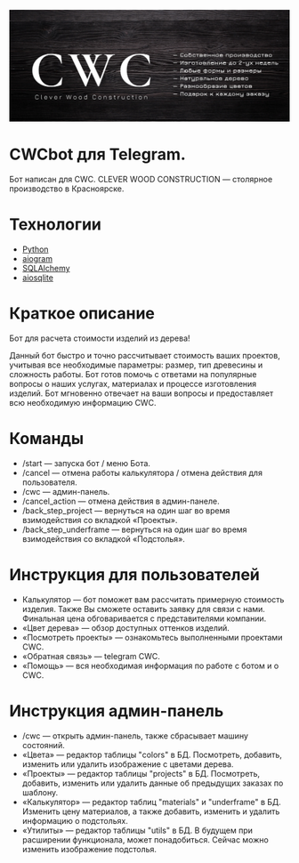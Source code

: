 <p align="center">
      <img src="readme/Mcydwx_AmWo.jpg" width="726">
</p>

# CWCbot для Telegram.
Бот написан для CWC. CLEVER WOOD CONSTRUCTION — столярное производство в Красноярске.

# Технологии
- [Python](https://www.python.org/)
- [aiogram](https://aiogram.dev/)
- [SQLAlchemy](https://www.sqlalchemy.org/)
- [aiosqlite](https://aiosqlite.omnilib.dev/en/stable/api.html)

# Краткое описание
Бот для расчета стоимости изделий из дерева!

Данный бот быстро и точно рассчитывает стоимость ваших проектов, учитывая все необходимые параметры: размер, тип древесины и сложность работы. Бот готов помочь с ответами на популярные вопросы о наших услугах, материалах и процессе изготовления изделий. Бот мгновенно отвечает на ваши вопросы и предоставляет всю необходимую информацию CWC.

# Команды
- /start — запуска бот / меню Бота.
- /cancel — отмена работы калькулятора / отмена действия для пользователя.
- /cwc — админ-панель.
- /cancel_action — отмена действия в админ-панеле.
- /back_step_project — вернуться на один шаг во время взимодействия со вкладкой «Проекты».
- /back_step_underframe — вернуться на один шаг во время взимодействия со вкладкой «Подстолья».

# Инструкция для пользователей
- Калькулятор — бот поможет вам рассчитать примерную стоимость изделия. Также Вы сможете оставить заявку для связи с нами. Финальная цена обговаривается с представителями компании.
- «Цвет дерева» — обзор доступных оттенков изделий.
- «Посмотреть проекты» — ознакомьтесь выполненными проектами CWC.
- «Обратная связь» — telegram CWC.
- «Помощь» — вся необходимая информация по работе с ботом и о CWC.

# Инструкция админ-панель
- /cwc — открыть админ-панель, также сбрасывает машину состояний.
- «Цвета» — редактор таблицы "colors" в БД. Посмотреть, добавить, изменить или удалить изображение с цветами дерева.
- «Проекты» — редактор таблицы "projects" в БД. Посмотреть, добавить, изменить или удалить данные об предыдущих заказах по шаблону. 
- «Калькулятор» — редактор таблиц "materials" и "underframe" в БД. Изменить цену материалов, а также добавить, изменить и удалить информацию о подстольях.
- «Утилиты» — редактор таблицы "utils" в БД. В будущем при расширении функционала, может понадобиться. Сейчас можно изменить изображение подстолья.
